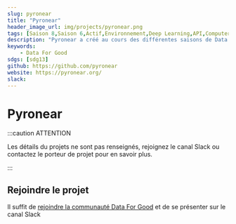 ```yaml
---
slug: pyronear
title: "Pyronear"
header_image_url: img/projects/pyronear.png
tags: [Saison 8,Saison 6,Actif,Environnement,Deep Learning,API,Computer Vision,Rasberry Pi,Dashboarding,Predictive modeling,Web development,Data aggregation,sdg13]
description: "Pyronear a créé au cours des différentes saisons de Data For Good un prototype pour détecter les départs d'incendie dans les forêts"
keywords:
    - Data For Good
sdgs: [sdg13]
github: https://github.com/pyronear
website: https://pyronear.org/
slack: 
---
```


# Pyronear

:::caution ATTENTION

Les détails du projets ne sont pas renseignés, rejoignez le canal Slack ou contactez le porteur de projet pour en savoir plus.

:::


## Rejoindre le projet
Il suffit de [rejoindre la communauté Data For Good](/join) et de se présenter sur le canal Slack 

